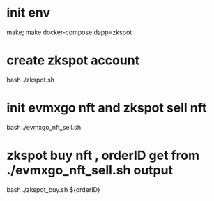 
# init env
make; make docker-compose dapp=zkspot

# create zkspot account
bash ./zkspot.sh

# init evmxgo nft and zkspot sell nft
bash ./evmxgo_nft_sell.sh

# zkspot buy nft , orderID get from ./evmxgo_nft_sell.sh output
bash ./zkspot_buy.sh  ${orderID}


